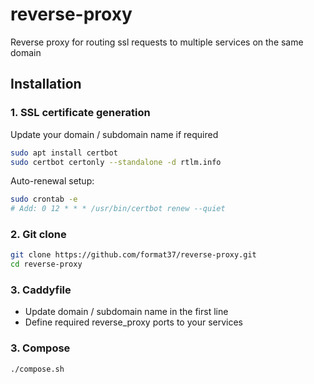 # reverse-proxy
Reverse proxy for routing ssl requests to multiple services on the same domain

## Installation

### 1. SSL certificate generation
Update your domain / subdomain name if required
```bash
sudo apt install certbot
sudo certbot certonly --standalone -d rtlm.info
```
Auto-renewal setup:
```bash
sudo crontab -e
# Add: 0 12 * * * /usr/bin/certbot renew --quiet
```

### 2. Git clone
```bash
git clone https://github.com/format37/reverse-proxy.git
cd reverse-proxy
```

### 3. Caddyfile
* Update domain / subdomain name in the first line
* Define required reverse_proxy ports to your services

### 3. Compose
```bash
./compose.sh
```
